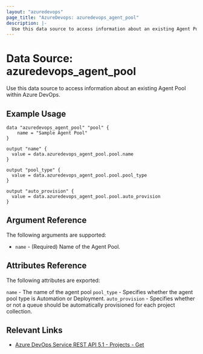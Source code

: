 ```yaml
---
layout: "azuredevops"
page_title: "AzureDevops: azuredevops_agent_pool"
description: |-
  Use this data source to access information about an existing Agent Pool within Azure DevOps.
---
```


# Data Source: azuredevops_agent_pool

Use this data source to access information about an existing Agent Pool within Azure DevOps.

## Example Usage

```hcl
data "azuredevops_agent_pool" "pool" {
	name = "Sample Agent Pool"
}

output "name" {
  value = data.azuredevops_agent_pool.pool.name
}

output "pool_type" {
  value = data.azuredevops_agent_pool.pool.pool_type
}

output "auto_provision" {
  value = data.azuredevops_agent_pool.pool.auto_provision
}
```

## Argument Reference

The following arguments are supported:

- `name` - (Required) Name of the Agent Pool.


## Attributes Reference

The following attributes are exported:

`name` - The name of the agent pool
`pool_type` - Specifies whether the agent pool type is Automation or Deployment.
`auto_provision` - Specifies whether or not a queue should be automatically provisioned for each project collection.

## Relevant Links

- [Azure DevOps Service REST API 5.1 - Projects - Get](https://docs.microsoft.com/en-us/rest/api/azure/devops/core/projects/get?view=azure-devops-rest-5.1)

